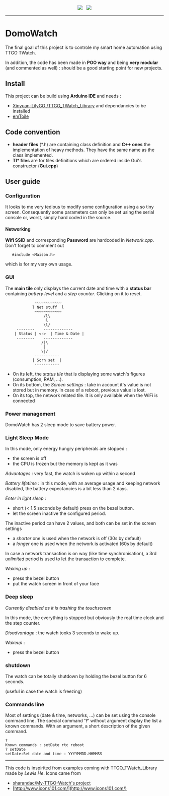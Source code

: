 <p align="center">
<img src="https://img.shields.io/github/last-commit/destroyedlolo/DomoWatch.svg?style=for-the-badge" />
&nbsp;
<img src="https://img.shields.io/github/license/destroyedlolo/DomoWatch.svg?style=for-the-badge" />
</p>
<hr/>

# DomoWatch

The final goal of this project is to controle my smart home automation using TTGO TWatch.

In addition, the code has been made in **POO way** and being **very modular** (and commented as well) : should be a good starting point for new projects.

## Install

This project can be build using **Arduino IDE** and needs :
- [Xinyuan-LilyGO /TTGO_TWatch_Library](https://github.com/Xinyuan-LilyGO/TTGO_TWatch_Library) and dependancies to be installed
- [emToile](https://github.com/destroyedlolo/emToile) 

## Code convention

  - **header files** (\*.h) are containing class definition and **C++ ones** the implementation of heavy methods. They have the same name as the class implemented.
  - **Tl\* files** are for tiles definitions which are ordered inside Gui's constructor (**Gui.cpp**)

## User guide

### Configuration

It looks to me very tedious to modify some configuration using a so tiny screen. Consequently some parameters can only be set using the serial console or, worst, simply hard coded in the source.

#### Networking

**Wifi SSID** and corresponding **Password** are hardcoded in *Network.cpp*.
Don't forget to comment out
```
   #include <Maison.h>
```
which is for my very own usage.

### GUI

The **main tile** only displays the current date and time with a **status bar** containing *battery level* and a *step counter*. Clicking on it to reset.

```
			 ~~~~~~~~~~~~
			l Net stuff  l
			 ~~~~~~~~~~~~
			     /l\
			      l
			     \l/
	 --------	 -------------
	| Status | <->	| Time & Date |
	 -------- 	 -------------
			    /|\
			     |
			    \|/
			 -----------
			| Scrn set  |
			 -----------
```
  - On its left, the *status tile* that is displaying some watch's figures (consumption, RAM, ...).
  - On its bottom, the *Screen settings* : take in account it's value is not stored but in memory. In case of a reboot, previous value is lost.
  - On its top, the network related tile. It is only available when the WiFi is connected

### Power management

DomoWatch has 2 sleep mode to save battery power.

### Light Sleep Mode

In this mode, only energy hungry peripherals are stopped :
  - the screen is off
  - the CPU is frozen but the memory is kept as it was

*Advantages* : very fast, the watch is waken up within a second

*Battery lifetime* : in this mode, with an average usage and keeping network disabled, the battery expectancies is a bit less than 2 days.

*Enter in light sleep* : 
  - short (< 1.5 seconds by default) press on the bezel button.
  - let the screen inactive the configured period.
 
 The inactive period can have 2 values, and both can be set in the screen settings
  - a *shorter* one is used when the network is off (30s by default)
  - a *longer* one is used when the network is activated (60s by default)

In case a network transaction is on way (like time synchronisation), a 3rd *unlimited* period is used to let the transaction to complete.

*Waking up* :
  - press the bezel button
  - put the watch screen in front of your face
 
### Deep sleep

*Currently disabled as it is trashing the touchscreen*

In this mode, the everything is stopped but obviously the real time clock and the step counter.

*Disadvantage* : the watch tooks 3 seconds to wake up.

*Wakeup* :
  - press the bezel button

### shutdown

The watch can be totally shutdown by holding the bezel button for 6 seconds.

(useful in case the watch is freezing)

### Commands line

Most of settings (date & time, networks, ...) can be set using the console command line. The special command '**?**' without argument display the list a known commands. With an argument, a short description of the given command.

	?
	Known commands : setDate rtc reboot
	? setDate
	setDate:Set date and time : YYYYMMDD.HHMMSS

---

This code is inspirited from examples coming with TTGO_TWatch_Library made by *Lewis He*.
Icons came from 
* [sharandac/My-TTGO-Watch's project](https://github.com/sharandac/My-TTGO-Watch/)
* [http://www.icons101.com/](http://www.icons101.com/)
